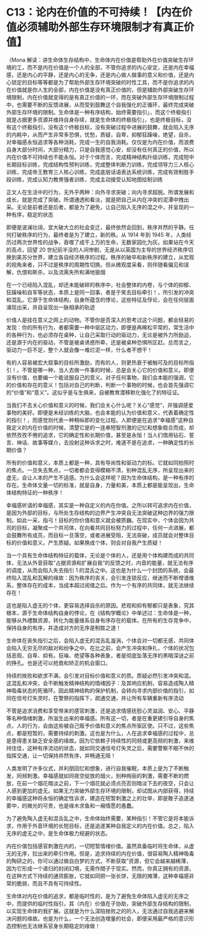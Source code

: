 # C13：论内在价值的不可持续！【内在价值必须辅助外部生存环境限制才有真正价值】

（Mona 解读：讲生命体生存结构中，生命体内在价值是帮助外在价值突破生存环境的工，而不是内在价值是一个人的全部，不管你追求的内心安定，还是内在幸福感，还是内心的平静，还是内心的无争，还是内心做人做事的意义和价值，还是内心锁定的目标等等都是为了帮助外部生存环境突破的时性工具，而不是你追求的内在价值就是你人生的全部，内在价值是没有真正价值的，但是辅助外部突破生存环境限制，内在价值就变得的是有真正价值的一环，而在突破外部生存环境限制过程中，也需要不断的反馈进展，从而受到鼓舞这个自我强化的正循环，最终完成突破外部生存环境的限制。生命体是一种有序结构，始终需要指引」，而这个终极指引就是占据更多资源并维持自身存续，就是生命体的终极指引」，也是终极目标，没有这个终极指引，没有这个终极目标，没有突破过程中进展的鼓舞，就会陷入无序的内耗中，从而产生非常多恐惧，忧愁，质疑，自卑，抑郁狂躁噪，绝望，自杀，对幸福感永恒追求等各种消耗，完成一生的自我消耗。仅仅是为内在价值，而浪费自身大部分时间，大部分精力，只是自我感觉心安，却没有任何真正的价值，所以内在价值不可持续也不能永恒。对于个体而言，完成精神结构升级训练，完成短中长期目标训练，完成结构性预判训练，完成整体判断力训练，完成领导力三人核心训练，完成帝王教育三人核心训练，完成底层话语表达系统训练，完成有效制胜手段训练，完成认知力教育强者训练，完成主动接受认知地图绘制训练

正文人在生活中的行为，无外乎两种：向外寻求突破；向内寻求超脱。所谓发展和成长，就是完成了突破。所谓通透和看淡，就是把自己从内在冲突的泥潭中拽出采。无论是前者还是后者，都是为了避免，让自己陷入无序的混之中，并呈现的一种有序，稳定的状态

即便是波澜壮阔，宜大破大立的社会变迁，最终依然会回到，秩序并然的乎静。任何打破秩序的行为，最终者是为了建立，新的秩。从 1914 年到 1945 年，人类经历过两次世界性的战争，吞噬了成干上万的生命，无数家园化为灰。如果站在今天的高点，回望 20 世纪前半没的人间惨剧，无是从以英国为主导的世界经济秩序切换到美苏分世界，建立各自经济秩序的过程。秩序的破卒和新秩序的建立，从宏观的视角来者，只不过是秩序的周期性切换。但从微观度采看，则伴随看偏见和误解，仇恨和斯杀，以及流离失所和满地狼烟

在一个已经陷入混乱，却还未能破碎的秩序中，社会整体的内卷，与个体的抑郁、狂躁噪和自军等状态，本质上是同一回事，者是于笑去目标牵引！，所引发的冲突和混乱。它源于生命体结构，自身所蕴含的悸论，这些特征及俘论，会在任何层面涌现出采，并自呈现出一脉相承的轨迹

价值人是挂在意义之网上的动物。不管你是否深入的思考过这个问题，都会轻易的发现：你的所有行为，者都需要一种中驱区动力，即便是再稀松平常的，常生活中的各种行为，也必须存在桌种，让自己采取行动的驱动力，无论是被外力所励迫，还是源于内在的驱动，不管是被桌诱惑所牵，还是被桌种恐惧所区赶。总而言之，驱动力一巨不足，整个人就会像一难烂泥一样，什么者不想干！

有的人容易被宏大叙事的目标所激励，而有的人，则更热衰于被触可及的目标所指引！。不管是哪一种，当人去做一件事的时候，总是会关心它的价值和意义。即便没有价值，也要编一个能说服自己的意义。对子任何事物，我们会本能的强调，它的价值和存在的意义！包括对自己的判断，判断一个事物的时候，也会首先强调它的“价值”和“意义”。这似乎是与生俱来，自被教育潜移默化强化了的特征证。

当我们不去关心价值和意义的时候，我们会关心什么呢？关心“感觉“，并强调感爱事物的美好。即便是未经训练的大脑，也会本能的认为价值和意义，代表着确定性的指引！，而感觉则代表一种稍纵即的变化过程。人即便是在追求“幸福感”这种自我定义的内在价值的时候，清楚它是的一连串短智剂激的记忆和想象稳合而成，却依然孜孜不倦的追求，它的确定性和长期价值，甚至是永恒！当人们借用钻石、誓言、神话、故事等媒介，去投射这种诉求之时，难道不是在追求，一种确定性的长期价值？

所有的价值和意义，本质上都是一种，具有导尚性和驱动力的标。它就如同拍照时的焦点。一旦失去焦点，一切者都会变得模糊不清，别种混乱无序，所呈现出来的虚无，会让人本的产生不适感。为什么会这样呢？因为生命体结构，是一种有序的存在。生命体文量一切的标准，就是自身，力量和美，本质上都是能呈现出，生命体结构特征的一种秩序！

幸福感听请的幸福感，其实是一种自定义的内在你值。之所以转可追求内在价值，是因为外部的目标，与所处生存结构的边界产生冲突自无法突破这种边界的强力限制。如此一采，指弓！目标的你价值和意义就会被质巍。在现实中，个体会因为共司的目标，凝聚成一个共司体，在向看共同目标努力的过程中，任何一点进展，都会鼓舞所有成员，而目标一旦落空，或者进展受阻，无法突破，成员就会对整体目标的价值和意义，产生质疑。如果换成个体，则会对自我产生质疑！

当一个具有生命体结构特征的载体，无论是个体的人，还是用个体构建而成的共同体，无法从外音获取”占据资源和扩展自我”的反馈之时，内音的能量，就无法有序的调度，从而会陷入失去指引 1 的混舌之中。这也是为什么一个封团的系统，会最终陷入混乱和瓦解的缘故：因为秩序的丧关，会引发连锁反应，继迷而不断增谱维系，整体存在的成本，当成本超过阅值之后。作为一个有序的共同体，就无法继续存在！

这也是陷入虚无的个体，更容易选择自杀的原因。悲观和抑有郁都只是表象，究其根本，源于生命体结构自身的悖论，在《结构学概论》中单述过：生命体是一种，能够从外禮飘资源，转化为能量维系自身有序存在的载体。在所有的生存竞争中，保持自身的有序，并造成对方的无序是制胜之道！

生命体在丧失指引之后，会陷入虚无的混舌乱漩涡，个体会对一切都无感，共同体会陷入无穷无尽的敌对和纷争之中。在比之前，会产生冲突和挣扎，个体的状况包括恶观、自卑、抑有。狂噪、绝望等各种表象，者是彻底坠落无序的黑暗深谜之前的挣孔。也是还可以抢救和矫正的机会窗口。

持续的挫败和欲求不满，会引发对目标价值和意义的质。质疑必然引发冲突和混。这混乱和冲突，会不断触发精神结构的情绪因子：及其响应机制，容易造成陶入精神吸毒状态的死循环。因此精神结构的保护机制，会转向寻求内部价值的指引，如同在信号灯失灵时，在警祭的指挥下，疏通交通，并让所有车辆重新有序流动

不管是追求消费和享受带来的感官刺激，还是追求情感抚慰心灵滋润、安心、平静等名种情绪刺激，所滋生出来的幸福感。所有这一切，者是在重更建引导自身的焦点，人的行为，会由这些被自己贩予价值和意义的焦点所驱区使。只不过，这些焦点，都是短暂的，需要持续的刺激。这也是为什么，人在追求幸福感的过程中，总是患得患关缺乏安全感的缘故。因为它依赖子持续性的同频或更高频的刺激，来维持住佳，这种有序流动的状态，就如同交通信号灯失灵之后，需要警察不眠不休的指挥交通，让一切保持并然有序，并畅通无阻！

人类发明了许多仪式，并利朋回忆和想象，进行自我催眠，本质上是为了不断触发，同频刺激。幸福感就如同夜空绽放的烟火，别种绚丽的刺激，需要不断的燃放，在前一个烟花暗淡之前，下一个烟花就必须点亮否则暗淡下去的夜空，只会让人感到更加的虚无。如果无力突破外部生存环境的限制，却试图从内部获得，持续的幸福感这种将永恒的确定性诉求，建造在短暂刺激之上的壮举，即是敢子追遂迷雾中，的微光的可贵，也是缘木求鱼和一厢情愿的愚蠢。

为了避免陶入虚无和混舌乱之中，生命体始终需要，某种指引！不管它是将本能诉求，作用于外音环境的长短目标，还是追遂某种自我定义的内在价值。总之，陷入无序的虚无之中，是生命体极力规避的状态。

内在价值包括感官刺激在内的，一切短暂情绪价值。虽然具备临时将生命体，从虚无的无序，拉出来的牵引作用。但是，追求持续的内在价值，很容易陶入精神吸毒的陶研之的，你可以通过做自白梦的方式，不断获取”资源，但它会越来越稀薄，因为它形成一个递归的封闭幻境，无需作間子于现实。然而，你真正拥有的资源，在这种方式下持续的通货膨胀，它就如同把一张长饼，无限的摊薄，这种幸福感非常的脆弱，而且不具有可持续性。

生命体对内在价值的追求，都是临时性的，是为了避免生命体陷入虚无的无序之中，而提供的临时性指引，其（内在）价值在子协助，突破外部生存结构的限制，以实现生命体的我扩展。这就是为什么深陷挫败之的的人，无法通过自我逃避来解决问题的缘故。也是为什么，一个无法创造增量的社会，即便采用最严格的意识形态控制也无法继系官身长期稳定的缘做！